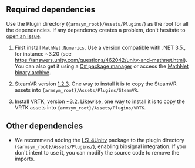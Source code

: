 ## Required dependencies
Use the Plugin directory (`{armsym_root}/Assets/Plugins/`) as the root for all the dependencies. If any dependency creates a problem, don't hesitate to [open an issue](https://github.com/SamuelBG13/ArmSym/issues/new).

1. First install `MathNet.Numerics`. Use a version compatible with .NET 3.5., for instance ~3.20 (see https://answers.unity.com/questions/462042/unity-and-mathnet.html). You can also get it using a [C# package manager](https://numerics.mathdotnet.com/Packages.html) or access the [MathNet binary archive](https://archive.mathdotnet.com/Math.NET%20Numerics/Zip/).

2. SteamVR version [1.2.3](https://github.com/ValveSoftware/steamvr_unity_plugin/tree/1.2.3).
One way to install it is to copy the SteamVR assets into `{armsym_root}/Assets/Plugins/SteamVR`.

3. Install VRTK, version [~3.2](https://github.com/ExtendRealityLtd/VRTK/tree/3.2.0/Assets/VRTK).
Likewise, one way to install it is to copy the VRTK assets into `{armsym_root}/Assets/Plugins/VRTK`.


## Other dependencies
- We recommend adding the [LSL4Unity](https://github.com/labstreaminglayer/LSL4Unity) package to the plugin directory (`{armsym_root}/Assets/Plugins/`), enabling biosignal integration. If you don't intent to use it, you can modify the source code to remove the imports. 
